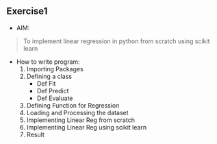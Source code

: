 ## Exercise1
* AIM:
> To implement linear regression in python from scratch using scikit learn
* How to write program:
  1. Importing Packages
  2. Defining a class
      * Def Fit
      * Def Predict
      * Def Evaluate
  3. Defining Function for Regression
  4. Loading and Processing the dataset
  5. Implementing Linear Reg from scratch
  6. Implementing Linear Reg using scikit learn
  7. Result
